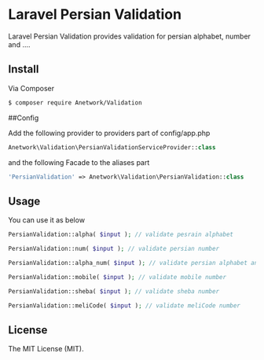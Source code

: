 # Laravel Persian Validation

Laravel Persian Validation provides validation for persian alphabet, number and ....

## Install

Via Composer

``` bash
$ composer require Anetwork/Validation
```

##Config

Add the following provider to providers part of config/app.php
``` php
Anetwork\Validation\PersianValidationServiceProvider::class
```

and the following Facade to the aliases part
``` php
'PersianValidation' => Anetwork\Validation\PersianValidation::class
```

## Usage

You can use it as below

``` php
PersianValidation::alpha( $input ); // validate pesrain alphabet
```

``` php
PersianValidation::num( $input ); // validate persian number
```

``` php
PersianValidation::alpha_num( $input ); // validate persian alphabet and number
```

``` php
PersianValidation::mobile( $input ); // validate mobile number
```

``` php
PersianValidation::sheba( $input ); // validate sheba number
```

``` php
PersianValidation::meliCode( $input ); // validate meliCode number
```
## License

The MIT License (MIT).
